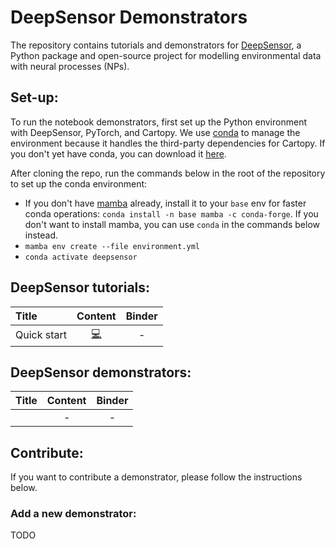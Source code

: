 # DeepSensor Demonstrators

The repository contains tutorials and demonstrators for [DeepSensor](https://github.com/tom-andersson/deepsensor),
a Python package and open-source project for modelling environmental data with neural processes (NPs).

## Set-up:

To run the notebook demonstrators, first set up the Python environment with DeepSensor, PyTorch,
and Cartopy. We use [conda](https://docs.conda.io/en/latest/) to manage the environment because
it handles the third-party dependencies for Cartopy. 
If you don't yet have conda, you can download it
[here](https://docs.conda.io/projects/conda/en/latest/user-guide/install/linux.html).

After cloning the repo, run the commands below in the root of the repository to
set up the conda environment:

- If you don't have [mamba](https://github.com/mamba-org/mamba) already, install
it to your `base` env for faster conda operations: `conda install -n base mamba -c
conda-forge`. If you don't want to install mamba, you can use `conda` in the commands below instead.
- `mamba env create --file environment.yml`
- `conda activate deepsensor`

## DeepSensor tutorials:
| Title       |                                               Content                                                | Binder |
|:------------|:----------------------------------------------------------------------------------------------------:| :---: |
| Quick start | [:computer:](https://github.com/tom-andersson/deepsensor_demos/blob/main/tutorials/quickstart.ipynb) | - |

## DeepSensor demonstrators:
| Title | Content | Binder |
|:------|:-------:| :---: |
|       |   -     | - |

## Contribute:

If you want to contribute a demonstrator, please follow the instructions below.

### Add a new demonstrator:
TODO